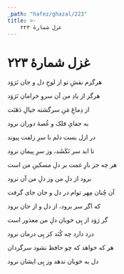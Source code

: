```yaml
---
_path: "hafez/ghazal/223"
title: >-
    غزل شمارهٔ ۲۲۳
---
```

# غزل شمارهٔ ۲۲۳

<div class="b" id="bn1"><div class="m1"><p>هرگزم نقشِ تو از لوحِ دل و جان نَرَوَد</p></div>
<div class="m2"><p>هرگز از یادِ من آن سروِ خرامان نَرَوَد</p></div></div>
<div class="b" id="bn2"><div class="m1"><p>از دِماغِ مَنِ سرگشته خیالِ دَهَنَت</p></div>
<div class="m2"><p>به جفایِ فلک و غُصهٔ دوران نرود</p></div></div>
<div class="b" id="bn3"><div class="m1"><p>در ازل بست دلم با سرِ زلفت پیوند</p></div>
<div class="m2"><p>تا ابد سر نَکَشَد، وز سرِ پیمان نرود</p></div></div>
<div class="b" id="bn4"><div class="m1"><p>هر چه جز بارِ غمت بر دلِ مسکینِ من است</p></div>
<div class="m2"><p>برود از دلِ من وز دلِ من آن نرود</p></div></div>
<div class="b" id="bn5"><div class="m1"><p>آن چُنان مِهر توام در دل و جان جای گرفت</p></div>
<div class="m2"><p>که اگر سر برود، از دل و از جان نرود</p></div></div>
<div class="b" id="bn6"><div class="m1"><p>گر رَوَد از پِی خوبان دلِ من معذور است</p></div>
<div class="m2"><p>درد دارد چه کُنَد کز پِی درمان نرود</p></div></div>
<div class="b" id="bn7"><div class="m1"><p>هر که خواهد که چو حافظ نشود سرگردان</p></div>
<div class="m2"><p>دل به خوبان ندهد وز پِی ایشان نرود</p></div></div>
